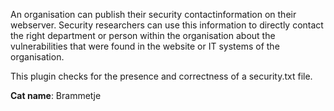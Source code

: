 An organisation can publish their security contactinformation on their webserver. Security researchers can use this information to directly contact the right department or person within the organisation about the vulnerabilities that were found in the website or IT systems of the organisation.

This plugin checks for the presence and correctness of a security.txt file.

**Cat name**: Brammetje
